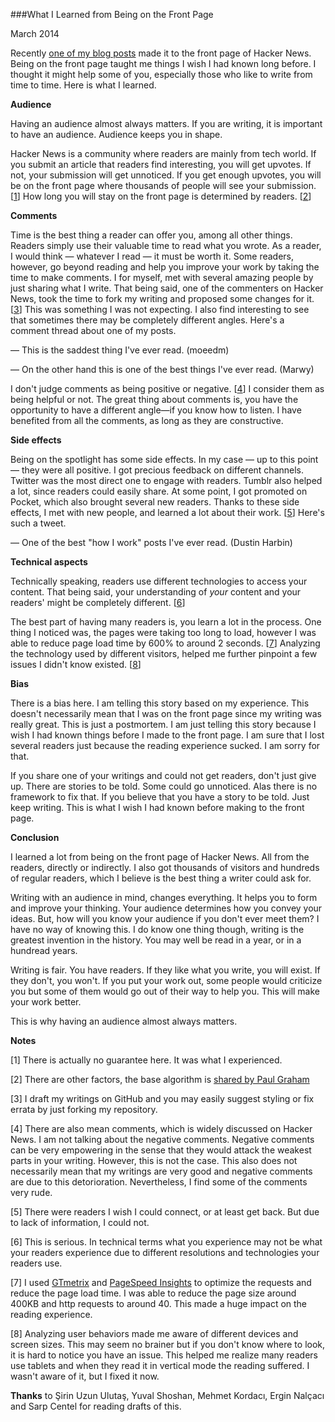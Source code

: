 ###What I Learned from Being on the Front Page

March 2014

Recently [one of my blog posts](http://www.semihyagcioglu.com/post/70798815261/this-is-how-i-work "This Is How I Work") made it to the front page of Hacker News. Being on the front page taught me things I wish I had known long before. I thought it might help some of you, especially those who like to write from time to time. Here is what I learned.

**Audience**

Having an audience almost always matters. If you are writing, it is important to have an audience. Audience keeps you in shape.

Hacker News is a community where readers are mainly from tech world. If you submit an article that readers find interesting, you will get upvotes. If not, your submission will get unnoticed. If you get enough upvotes, you will be on the front page where thousands of people will see your submission. [[1](#1 "")] How long you will stay on the front page is determined by readers. [[2](#2 "")]

**Comments**

Time is the best thing a reader can offer you, among all other things. Readers simply use their valuable time to read what you wrote. As a reader, I would think — whatever I read — it must be worth it. Some readers, however, go beyond reading and help you improve your work by taking the time to make comments. I for myself, met with several amazing people by just sharing what I write. That being said, one of the commenters on Hacker News, took the time to fork my writing and proposed some changes for it. [[3](#3 "")] This was something I was not expecting. I also find interesting to see that sometimes there may be completely different angles. Here's a comment thread about one of my posts.

— This is the saddest thing I've ever read. (moeedm)

— On the other hand this is one of the best things I've ever read. (Marwy)

I don't judge comments as being positive or negative. [[4](#4 "")] I consider them as being helpful or not. The great thing about comments is, you have the opportunity to have a different angle—if you know how to listen. I have benefited from all the comments, as long as they are constructive.

**Side effects**

Being on the spotlight has some side effects. In my case — up to this point — they were all positive. I got precious feedback on different channels. Twitter was the most direct one to engage with readers. Tumblr also helped a lot, since readers could easily share. At some point, I got promoted on Pocket, which also brought several new readers. Thanks to these side effects, I met with new people, and learned a lot about their work. [[5](#5 "")] Here's such a tweet.

— One of the best "how I work" posts I've ever read. (Dustin Harbin)

**Technical aspects**

Technically speaking, readers use different technologies to access your content. That being said, your understanding of *your* content and your readers' might be completely different. [[6](#6 "")]

The best part of having many readers is, you learn a lot in the process. One thing I noticed was, the pages were taking too long to load, however I was able to reduce page load time by 600% to around 2 seconds. [[7](#7 "")] Analyzing the technology used by different visitors, helped me further pinpoint a few issues I didn't know existed. [[8](#8 "")]

**Bias**

There is a bias here. I am telling this story based on my experience. This doesn't necessarily mean that I was on the front page since my writing was really great. This is just a postmortem. I am just telling this story because I wish I had known things before I made to the front page. I am sure that I lost several readers just because the reading experience sucked. I am sorry for that.

If you share one of your writings and could not get readers, don't just give up. There are stories to be told. Some could go unnoticed. Alas there is no framework to fix that. If you believe that you have a story to be told. Just keep writing. This is what I wish I had known before making to the front page.

**Conclusion**

I learned a lot from being on the front page of Hacker News. All from the readers, directly or indirectly. I also got thousands of visitors and hundreds of regular readers, which I believe is the best thing a writer could ask for.

Writing with an audience in mind, changes everything. It helps you to form and improve your thinking. Your audience determines how you convey your ideas. But, how will you know your audience if you don't ever meet them? I have no way of knowing this. I do know one thing though, writing is the greatest invention in the history. You may well be read in a year, or in a hundread years.

Writing is fair. You have readers. If they like what you write, you will exist. If they don't, you won't. If you put your work out, some people would criticize you but some of them would go out of their way to help you. This will make your work better.

This is why having an audience almost always matters.

**Notes**

[1] There is actually no guarantee here. It was what I experienced.

[2] There are other factors, the base algorithm is [shared by Paul Graham](https://news.ycombinator.com/item?id=1781013 "Hacker News Ranking Algorithm")

[3] I draft my writings on GitHub and you may easily suggest styling or fix errata by just forking my repository.

[4] There are also mean comments, which is widely discussed on Hacker News. I am not talking about the negative comments. Negative comments can be very empowering in the sense that they would attack the weakest parts in your writing. However, this is not the case. This also does not necessarily mean that my writings are very good and negative comments are due to this detorioration. Nevertheless, I find some of the comments very rude.

[5] There were readers I wish I could connect, or at least get back. But due to lack of information, I could not.

[6] This is serious. In technical terms what you experience may not be what your readers experience due to different resolutions and technologies your readers use.

[7] I used [GTmetrix](http://gtmetrix.com/ "GTMetrix") and [PageSpeed Insights](http://developers.google.com/speed/pagespeed/insights/ "PageSpeed Insights") to optimize the requests and reduce the page load time. I was able to reduce the page size around 400KB and http requests to around 40. This made a huge impact on the reading experience.

[8] Analyzing user behaviors made me aware of different devices and screen sizes. This may seem no brainer but if you don't know where to look, it is hard to notice you have an issue. This helped me realize many readers use tablets and when they read it in vertical mode the reading suffered. I wasn't aware of it, but I fixed it now.

**Thanks** to Şirin Uzun Ulutaş, Yuval Shoshan, Mehmet Kordacı, Ergin Nalçacı and Sarp Centel for reading drafts of this.
